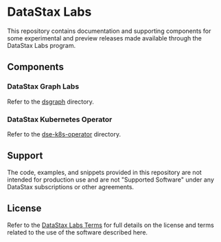 # DataStax Labs

This repository contains documentation and supporting components for
some experimental and preview releases made available through the
DataStax Labs program.

## Components

### DataStax Graph Labs

Refer to the [dsgraph](dsgraph) directory.

### DataStax Kubernetes Operator

Refer to the [dse-k8s-operator](dse-k8s-operator) directory.

## Support

The code, examples, and snippets provided in this repository are not
intended for production use and are not "Supported Software" under any
DataStax subscriptions or other agreements.

## License

Refer to the [DataStax Labs Terms][1] for full details on the license
and terms related to the use of the software described here.

[1]: https://www.datastax.com/terms/datastax-labs-terms
